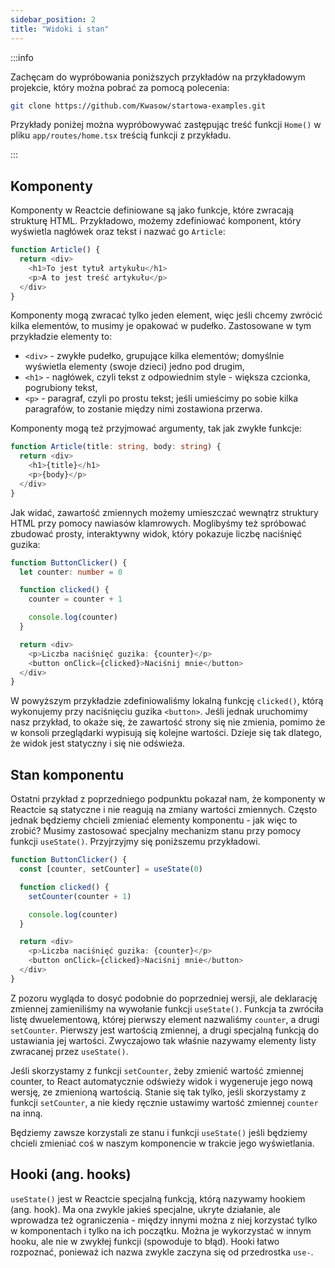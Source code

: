 ```yaml
---
sidebar_position: 2
title: "Widoki i stan"
---
```


:::info

Zachęcam do wypróbowania poniższych przykładów na przykładowym projekcie, który
można pobrać za pomocą polecenia:

```bash
git clone https://github.com/Kwasow/startowa-examples.git
```

Przykłady poniżej można wypróbowywać zastępując treść funkcji `Home()` w pliku
`app/routes/home.tsx` treścią funkcji z przykładu.

:::

## Komponenty

Komponenty w Reactcie definiowane są jako funkcje, które zwracają strukturę HTML.
Przykładowo, możemy zdefiniować komponent, który wyświetla nagłówek oraz tekst i
nazwać go `Article`:

```ts
function Article() {
  return <div>
    <h1>To jest tytuł artykułu</h1>
    <p>A to jest treść artykułu</p>
  </div>
}
```

Komponenty mogą zwracać tylko jeden element, więc jeśli chcemy zwrócić kilka
elementów, to musimy je opakować w pudełko. Zastosowane w tym przykładzie
elementy to:

- `<div>` - zwykłe pudełko, grupujące kilka elementów; domyślnie wyświetla
  elementy (swoje dzieci) jedno pod drugim,
- `<h1>` - nagłówek, czyli tekst z odpowiednim style - większa czcionka,
  pogrubiony tekst,
- `<p>` - paragraf, czyli po prostu tekst; jeśli umieścimy po sobie kilka
  paragrafów, to zostanie między nimi zostawiona przerwa.

Komponenty mogą też przyjmować argumenty, tak jak zwykłe funkcje:

```ts
function Article(title: string, body: string) {
  return <div>
    <h1>{title}</h1>
    <p>{body}</p>
  </div>
}
```

Jak widać, zawartość zmiennych możemy umieszczać wewnątrz struktury HTML przy
pomocy nawiasów klamrowych. Moglibyśmy też spróbować zbudować prosty, interaktywny
widok, który pokazuje liczbę naciśnięć guzika:

```ts
function ButtonClicker() {
  let counter: number = 0

  function clicked() {
    counter = counter + 1

    console.log(counter)
  }

  return <div>
    <p>Liczba naciśnięć guzika: {counter}</p>
    <button onClick={clicked}>Naciśnij mnie</button>
  </div>
}
```

W powyższym przykładzie zdefiniowaliśmy lokalną funkcję `clicked()`, którą
wykonujemy przy naciśnięciu guzika `<button>`. Jeśli jednak uruchomimy nasz
przykład, to okaże się, że zawartość strony się nie zmienia, pomimo że w konsoli
przeglądarki wypisują się kolejne wartości. Dzieje się tak dlatego, że widok
jest statyczny i się nie odświeża.

## Stan komponentu

Ostatni przykład z poprzedniego podpunktu pokazał nam, że komponenty w Reactcie
są statyczne i nie reagują na zmiany wartości zmiennych. Często jednak będziemy
chcieli zmieniać elementy komponentu - jak więc to zrobić? Musimy zastosować
specjalny mechanizm stanu przy pomocy funkcji `useState()`. Przyjrzyjmy się
poniższemu przykładowi.

```ts
function ButtonClicker() {
  const [counter, setCounter] = useState(0)

  function clicked() {
    setCounter(counter + 1)

    console.log(counter)
  }

  return <div>
    <p>Liczba naciśnięć guzika: {counter}</p>
    <button onClick={clicked}>Naciśnij mnie</button>
  </div>
}
```

Z pozoru wygląda to dosyć podobnie do poprzedniej wersji, ale deklarację zmiennej
zamieniliśmy na wywołanie funkcji `useState()`. Funkcja ta zwróciła listę
dwuelementową, której pierwszy element nazwaliśmy `counter`, a drugi `setCounter`.
Pierwszy jest wartością zmiennej, a drugi specjalną funkcją do ustawiania jej
wartości. Zwyczajowo tak właśnie nazywamy elementy listy zwracanej przez `useState()`.

Jeśli skorzystamy z funkcji `setCounter`, żeby zmienić wartość zmiennej counter,
to React automatycznie odświeży widok i wygeneruje jego nową wersję, ze zmienioną
wartością. Stanie się tak tylko, jeśli skorzystamy z funkcji `setCounter`, a nie
kiedy ręcznie ustawimy wartość zmiennej `counter` na inną.

Będziemy zawsze korzystali ze stanu i funkcji `useState()` jeśli będziemy chcieli
zmieniać coś w naszym komponencie w trakcie jego wyświetlania.

## Hooki (ang. hooks)

`useState()` jest w Reactcie specjalną funkcją, którą nazywamy hookiem (ang. hook).
Ma ona zwykle jakieś specjalne, ukryte działanie, ale wprowadza też
ograniczenia - między innymi można z niej korzystać tylko w komponentach i tylko
na ich początku. Można je wykorzystać w innym hooku, ale nie w zwykłej funkcji
(spowoduje to błąd). Hooki łatwo rozpoznać, ponieważ ich nazwa zwykle zaczyna
się od przedrostka `use-`.
